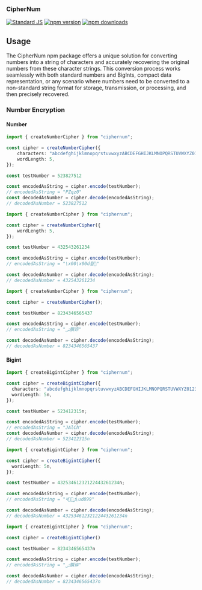 ### CipherNum

[![Standard JS][standard-js-src]][standard-js-href]
[![npm version][npm-version-src]][npm-version-href]
[![npm downloads][npm-downloads-src]][npm-downloads-href]

<!-- Refs -->
[standard-js-src]: https://img.shields.io/badge/license-MIT-brightgreen?&style=flat-square
[standard-js-href]: https://github.com/Generalsimus/CipherNum/blob/master/LICENSE

[npm-version-src]: https://img.shields.io/npm/v/ciphernum?&style=flat-square
[npm-version-href]: https://www.npmjs.com/package/ciphernum

[npm-downloads-src]: https://img.shields.io/npm/dt/ciphernum?&style=flat-square
[npm-downloads-href]: https://www.npmjs.com/package/ciphernum

[bundle-phobia-src]: https://img.shields.io/bundlephobia/min/ciphernum?&style=flat-square&color=red
[bundle-phobia-href]: https://packagephobia.com/result?p=ciphernum

## Usage
The CipherNum npm package offers a unique solution for converting numbers into a string of characters and accurately recovering the original numbers from these character strings. This conversion process works seamlessly with both standard numbers and BigInts, compact data representation, or any scenario where numbers need to be converted to a non-standard string format for storage, transmission, or processing, and then precisely recovered.

### Number Encryption

#### Number


```ts
import { createNumberCipher } from "ciphernum";

const cipher = createNumberCipher({
    characters: "abcdefghijklmnopqrstuvwxyzABCDEFGHIJKLMNOPQRSTUVWXYZ0123456789",
    wordLength: 5,
});

const testNumber = 523827512

const encodedAsString = cipher.encode(testNumber);
// encodedAsString = "PZqz0"
const decodedAsNumber = cipher.decode(encodedAsString);
// decodedAsNumber = 523827512
```


```ts
import { createNumberCipher } from "ciphernum";

const cipher = createNumberCipher({
    wordLength: 5,
});

const testNumber = 432543261234

const encodedAsString = cipher.encode(testNumber);
// encodedAsString = "\x00\x00d뤝" 

const decodedAsNumber = cipher.decode(encodedAsString);
// decodedAsNumber = 432543261234
```

```ts
import { createNumberCipher } from "ciphernum";

const cipher = createNumberCipher();

const testNumber = 8234346565437

const encodedAsString = cipher.encode(testNumber);
// encodedAsString = "ݽ䑇谇" 

const decodedAsNumber = cipher.decode(encodedAsString);
// decodedAsNumber = 8234346565437
```

#### Bigint
```ts
import { createBigintCipher } from "ciphernum";

const cipher = createBigintCipher({
  characters: "abcdefghijklmnopqrstuvwxyzABCDEFGHIJKLMNOPQRSTUVWXYZ0123456789",
  wordLength: 5n,
});

const testNumber = 523412315n;

const encodedAsString = cipher.encode(testNumber);
// encodedAsString = "JAlCh"
const decodedAsNumber = cipher.decode(encodedAsString);
// decodedAsNumber = 523412315n
```

```ts
import { createBigintCipher } from "ciphernum";

const cipher = createBigintCipher({
  wordLength: 5n,
});

const testNumber = 43253461232122443261234n;

const encodedAsString = cipher.encode(testNumber);
// encodedAsString = "नﮌ\ud899"

const decodedAsNumber = cipher.decode(encodedAsString);
// decodedAsNumber = 43253461232122443261234n
```

```ts
import { createBigintCipher } from "ciphernum";

const cipher = createBigintCipher()

const testNumber = 8234346565437n

const encodedAsString = cipher.encode(testNumber);
// encodedAsString = "ݽ䑇谇" 

const decodedAsNumber = cipher.decode(encodedAsString);
// decodedAsNumber = 8234346565437n
```

